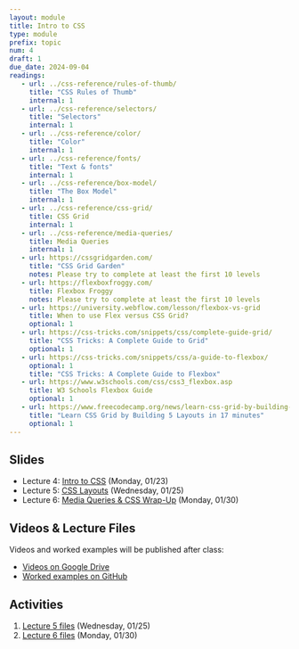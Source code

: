 ```yaml
---
layout: module
title: Intro to CSS
type: module
prefix: topic
num: 4
draft: 1
due_date: 2024-09-04
readings: 
   - url: ../css-reference/rules-of-thumb/
     title: "CSS Rules of Thumb"
     internal: 1
   - url: ../css-reference/selectors/
     title: "Selectors"
     internal: 1
   - url: ../css-reference/color/
     title: "Color"
     internal: 1
   - url: ../css-reference/fonts/
     title: "Text & fonts"
     internal: 1
   - url: ../css-reference/box-model/
     title: "The Box Model"
     internal: 1
   - url: ../css-reference/css-grid/
     title: CSS Grid
     internal: 1
   - url: ../css-reference/media-queries/
     title: Media Queries
     internal: 1
   - url: https://cssgridgarden.com/
     title: "CSS Grid Garden"
     notes: Please try to complete at least the first 10 levels
   - url: https://flexboxfroggy.com/
     title: Flexbox Froggy
     notes: Please try to complete at least the first 10 levels
   - url: https://university.webflow.com/lesson/flexbox-vs-grid
     title: When to use Flex versus CSS Grid?
     optional: 1
   - url: https://css-tricks.com/snippets/css/complete-guide-grid/
     title: "CSS Tricks: A Complete Guide to Grid"
     optional: 1
   - url: https://css-tricks.com/snippets/css/a-guide-to-flexbox/
     optional: 1
     title: "CSS Tricks: A Complete Guide to Flexbox"
   - url: https://www.w3schools.com/css/css3_flexbox.asp
     title: W3 Schools Flexbox Guide
     optional: 1
   - url: https://www.freecodecamp.org/news/learn-css-grid-by-building-5-layouts/
     title: "Learn CSS Grid by Building 5 Layouts in 17 minutes"
     optional: 1
---
```




## Slides
* Lecture 4: <a href="https://docs.google.com/presentation/d/1d5-T2utz7_zPXku-nX50QW1bGWf4vYCgKItmSQBXYow/edit?usp=sharing" target="_blank">Intro to CSS</a> (Monday, 01/23)
* Lecture 5: <a href="https://docs.google.com/presentation/d/1BxcnJOclo4XIW40P8C07GUU-2Ga8rDvrRc6TompFC-Y/edit?usp=sharing" target="_blank">CSS Layouts</a> (Wednesday, 01/25)
* Lecture 6: <a href="https://docs.google.com/presentation/d/13IJvgaXJeoWzPzHfRC9HLzbHodVpdZ4E3I4-VISoBg0/edit?usp=sharing" target="_blank">Media Queries & CSS Wrap-Up</a> (Monday, 01/30)

## Videos & Lecture Files
Videos and worked examples will be published after class:
* <a href="https://drive.google.com/drive/folders/1b0RGogU8P2rKJAtcRpxMspHB919GUAXT?usp=sharing" target="_blank">Videos on Google Drive</a>
* <a href="https://github.com/vanwars/csci344" target="_blank">Worked examples on GitHub</a>

## Activities
1. <a href="/fall2024/course-files/lectures/lecture05.zip">Lecture 5 files</a> (Wednesday, 01/25)
1. <a href="/fall2024/course-files/lectures/lecture06.zip">Lecture 6 files</a> (Monday, 01/30)
